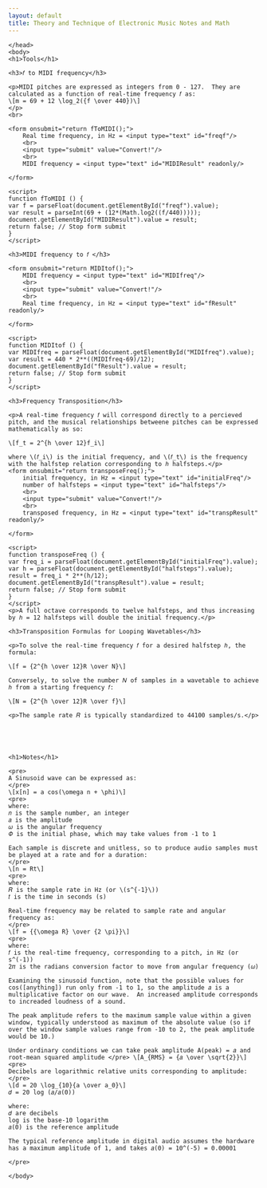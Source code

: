 ```yaml
---
layout: default
title: Theory and Technique of Electronic Music Notes and Math
---
```


<html lang="en-us">
    <head>
        <meta charset="utf-8">
		<title>Music Math Helper</title>
        <script src="https://polyfill.io/v3/polyfill.min.js?features=es6"></script>
        <script id="MathJax-script" async src="https://cdn.jsdelivr.net/npm/mathjax@3/es5/tex-mml-chtml.js"></script>

    </head>
    <body>
    <h1>Tools</h1>

    <h3>𝑓 to MIDI frequency</h3>

    <p>MIDI pitches are expressed as integers from 0 - 127.  They are calculated as a function of real-time frequency 𝑓 as:
    \[m = 69 + 12 \log_2({f \over 440})\]
    </p>
    <br>

    <form onsubmit="return fToMIDI();">
        Real time frequency, in Hz = <input type="text" id="freqf"/>
        <br>
        <input type="submit" value="Convert!"/>
        <br>
        MIDI frequency = <input type="text" id="MIDIResult" readonly/>

    </form>

    <script>
    function fToMIDI () {
    var f = parseFloat(document.getElementById("freqf").value);
    var result = parseInt(69 + (12*(Math.log2((f/440)))));
    document.getElementById("MIDIResult").value = result;
    return false; // Stop form submit
    }
    </script>

    <h3>MIDI frequency to 𝑓 </h3>

    <form onsubmit="return MIDItof();">
        MIDI frequency = <input type="text" id="MIDIfreq"/>
        <br>
        <input type="submit" value="Convert!"/>
        <br>
        Real time frequency, in Hz = <input type="text" id="fResult" readonly/>

    </form>

    <script>
    function MIDItof () {
    var MIDIfreq = parseFloat(document.getElementById("MIDIfreq").value);
    var result = 440 * 2**((MIDIfreq-69)/12);
    document.getElementById("fResult").value = result;
    return false; // Stop form submit
    }
    </script>

    <h3>Frequency Transposition</h3>

    <p>A real-time frequency 𝑓 will correspond directly to a percieved pitch, and the musical relationships betweene pitches can be expressed mathematically as so:

    \[f_t = 2^{h \over 12}f_i\]

    where \(𝑓_i\) is the initial frequency, and \(𝑓_t\) is the frequency with the halfstep relation corresponding to ℎ halfsteps.</p>
    <form onsubmit="return transposeFreq();">
        initial frequency, in Hz = <input type="text" id="initialFreq"/>
        number of halfsteps = <input type="text" id="halfsteps"/>
        <br>
        <input type="submit" value="Convert!"/>
        <br>
        transposed frequency, in Hz = <input type="text" id="transpResult" readonly/>

    </form>

    <script>
    function transposeFreq () {
    var freq_i = parseFloat(document.getElementById("initialFreq").value);
    var h = parseFloat(document.getElementById("halfsteps").value);
    result = freq_i * 2**(h/12);
    document.getElementById("transpResult").value = result;
    return false; // Stop form submit
    }
    </script>
    <p>A full octave corresponds to twelve halfsteps, and thus increasing by ℎ = 12 halfsteps will double the initial frequency.</p>

    <h3>Transposition Formulas for Looping Wavetables</h3>

    <p>To solve the real-time frequency 𝑓 for a desired halfstep ℎ, the formula:

    \[f = {2^{h \over 12}R \over N}\]

    Conversely, to solve the number 𝑁 of samples in a wavetable to achieve ℎ from a starting frequency 𝑓:

    \[N = {2^{h \over 12}R \over f}\]

    <p>The sample rate 𝑅 is typically standardized to 44100 samples/s.</p>





    <h1>Notes</h1>

    <pre>
    A Sinusoid wave can be expressed as:
    </pre>
    \[x[n] = a cos(\omega n + \phi)\]
    <pre>
    where:
    𝑛 is the sample number, an integer
    𝑎 is the amplitude
    𝜔 is the angular frequency
    𝛷 is the initial phase, which may take values from -1 to 1

    Each sample is discrete and unitless, so to produce audio samples must be played at a rate and for a duration:
    </pre>
    \[n = Rt\]
    <pre>
    where:
    𝑅 is the sample rate in Hz (or \(s^{-1}\))
    𝑡 is the time in seconds (s)

    Real-time frequency may be related to sample rate and angular frequency as:
    </pre>
    \[f = {{\omega R} \over {2 \pi}}\]
    <pre>
    where:
    𝑓 is the real-time frequency, corresponding to a pitch, in Hz (or s^(-1))
    2𝜋 is the radians conversion factor to move from angular frequency (𝜔)

    Examining the sinusoid function, note that the possible values for cos([anything]) run only from -1 to 1, so the amplitude 𝑎 is a multiplicative factor on our wave.  An increased amplitude corresponds to increaded loudness of a sound.

    The peak amplitude refers to the maximum sample value within a given window, typically understood as maximum of the absolute value (so if over the window sample values range from -10 to 2, the peak amplitude would be 10.)

    Under ordinary conditions we can take peak amplitude A(peak) = 𝑎 and root-mean squared amplitude </pre> \[A_{RMS} = {𝑎 \over \sqrt{2}}\]
    <pre>
    Decibels are logarithmic relative units corresponding to amplitude:
    </pre>
    \[d = 20 \log_{10}{a \over a_0}\]
    𝑑 = 20 log (𝑎/𝑎(0))

    where:
    𝑑 are decibels
    log is the base-10 logarithm
    𝑎(0) is the reference amplitude

    The typical reference amplitude in digital audio assumes the hardware has a maximum amplitude of 1, and takes 𝑎(0) = 10^(-5) = 0.00001

    </pre>

    </body>

</html>
